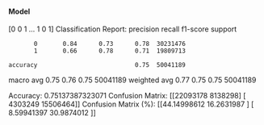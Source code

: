 #### Model
[0 0 1 ... 1 0 1]
Classification Report:
              precision    recall  f1-score   support

           0       0.84      0.73      0.78  30231476
           1       0.66      0.78      0.71  19809713

    accuracy                           0.75  50041189
   macro avg       0.75      0.76      0.75  50041189
weighted avg       0.77      0.75      0.75  50041189

Accuracy: 0.75137387323071
Confusion Matrix:
[[22093178  8138298]
 [ 4303249 15506464]]
Confusion Matrix (%):
[[44.14998612 16.2631987 ]
 [ 8.59941397 30.9874012 ]]
